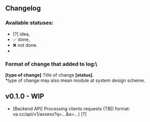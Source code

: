 ## Changelog
### Available statuses:
- [?] idea, 
- ✅ done, 
- ❌ not done.
- 
### Format of change that added to log:\
**[type of change]** Title of change **[status]**.\
*type of change may also mean module at system design scheme.

## v0.1.0 - WIP
- [Backend API] Processing clients requests (TBD format: va.cc/api/v1/assess?q=...&a=...) [?]


